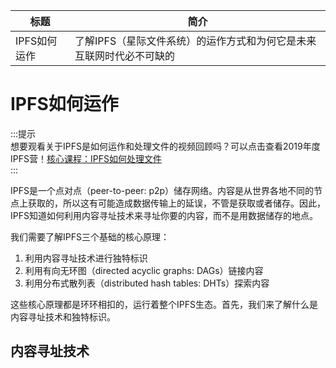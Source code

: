 标题|简介
| --- | --- |
IPFS如何运作|了解IPFS（星际文件系统）的运作方式和为何它是未来互联网时代必不可缺的

# IPFS如何运作

:::提示   
想要观看关于IPFS是如何运作和处理文件的视频回顾吗？可以点击查看2019年度IPFS营！[核心课程：IPFS如何处理文件](https://www.youtube.com/watch?v=Z5zNPwMDYGg)  
::: 

IPFS是一个点对点（peer-to-peer: p2p）储存网络。内容是从世界各地不同的节点上获取的，所以这有可能造成数据传输上的延误，不管是获取或者储存。因此，IPFS知道如何利用内容寻址技术来寻址你要的内容，而不是用数据储存的地点。  

我们需要了解IPFS三个基础的核心原理：
1. 利用内容寻址技术进行独特标识
2. 利用有向无环图（directed acyclic graphs: DAGs）链接内容
3. 利用分布式散列表（distributed hash tables: DHTs）探索内容

这些核心原理都是环环相扣的，运行着整个IPFS生态。首先，我们来了解什么是内容寻址技术和独特标识。

## 内容寻址技术



